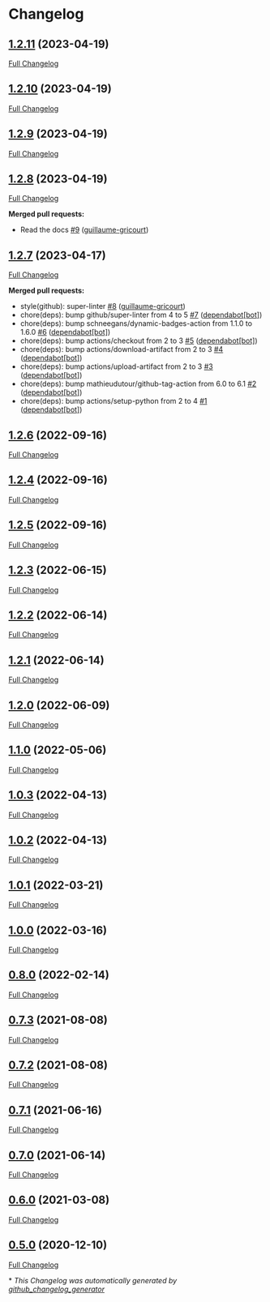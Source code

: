 # Changelog

## [1.2.11](https://github.com/guillaume-gricourt/HmnFusion/tree/1.2.11) (2023-04-19)

[Full Changelog](https://github.com/guillaume-gricourt/HmnFusion/compare/1.2.10...1.2.11)

## [1.2.10](https://github.com/guillaume-gricourt/HmnFusion/tree/1.2.10) (2023-04-19)

[Full Changelog](https://github.com/guillaume-gricourt/HmnFusion/compare/1.2.9...1.2.10)

## [1.2.9](https://github.com/guillaume-gricourt/HmnFusion/tree/1.2.9) (2023-04-19)

[Full Changelog](https://github.com/guillaume-gricourt/HmnFusion/compare/1.2.8...1.2.9)

## [1.2.8](https://github.com/guillaume-gricourt/HmnFusion/tree/1.2.8) (2023-04-19)

[Full Changelog](https://github.com/guillaume-gricourt/HmnFusion/compare/1.2.7...1.2.8)

**Merged pull requests:**

- Read the docs [\#9](https://github.com/guillaume-gricourt/HmnFusion/pull/9) ([guillaume-gricourt](https://github.com/guillaume-gricourt))

## [1.2.7](https://github.com/guillaume-gricourt/HmnFusion/tree/1.2.7) (2023-04-17)

[Full Changelog](https://github.com/guillaume-gricourt/HmnFusion/compare/1.2.6...1.2.7)

**Merged pull requests:**

- style\(github\): super-linter [\#8](https://github.com/guillaume-gricourt/HmnFusion/pull/8) ([guillaume-gricourt](https://github.com/guillaume-gricourt))
- chore\(deps\): bump github/super-linter from 4 to 5 [\#7](https://github.com/guillaume-gricourt/HmnFusion/pull/7) ([dependabot[bot]](https://github.com/apps/dependabot))
- chore\(deps\): bump schneegans/dynamic-badges-action from 1.1.0 to 1.6.0 [\#6](https://github.com/guillaume-gricourt/HmnFusion/pull/6) ([dependabot[bot]](https://github.com/apps/dependabot))
- chore\(deps\): bump actions/checkout from 2 to 3 [\#5](https://github.com/guillaume-gricourt/HmnFusion/pull/5) ([dependabot[bot]](https://github.com/apps/dependabot))
- chore\(deps\): bump actions/download-artifact from 2 to 3 [\#4](https://github.com/guillaume-gricourt/HmnFusion/pull/4) ([dependabot[bot]](https://github.com/apps/dependabot))
- chore\(deps\): bump actions/upload-artifact from 2 to 3 [\#3](https://github.com/guillaume-gricourt/HmnFusion/pull/3) ([dependabot[bot]](https://github.com/apps/dependabot))
- chore\(deps\): bump mathieudutour/github-tag-action from 6.0 to 6.1 [\#2](https://github.com/guillaume-gricourt/HmnFusion/pull/2) ([dependabot[bot]](https://github.com/apps/dependabot))
- chore\(deps\): bump actions/setup-python from 2 to 4 [\#1](https://github.com/guillaume-gricourt/HmnFusion/pull/1) ([dependabot[bot]](https://github.com/apps/dependabot))

## [1.2.6](https://github.com/guillaume-gricourt/HmnFusion/tree/1.2.6) (2022-09-16)

[Full Changelog](https://github.com/guillaume-gricourt/HmnFusion/compare/1.2.4...1.2.6)

## [1.2.4](https://github.com/guillaume-gricourt/HmnFusion/tree/1.2.4) (2022-09-16)

[Full Changelog](https://github.com/guillaume-gricourt/HmnFusion/compare/1.2.5...1.2.4)

## [1.2.5](https://github.com/guillaume-gricourt/HmnFusion/tree/1.2.5) (2022-09-16)

[Full Changelog](https://github.com/guillaume-gricourt/HmnFusion/compare/1.2.3...1.2.5)

## [1.2.3](https://github.com/guillaume-gricourt/HmnFusion/tree/1.2.3) (2022-06-15)

[Full Changelog](https://github.com/guillaume-gricourt/HmnFusion/compare/1.2.2...1.2.3)

## [1.2.2](https://github.com/guillaume-gricourt/HmnFusion/tree/1.2.2) (2022-06-14)

[Full Changelog](https://github.com/guillaume-gricourt/HmnFusion/compare/1.2.1...1.2.2)

## [1.2.1](https://github.com/guillaume-gricourt/HmnFusion/tree/1.2.1) (2022-06-14)

[Full Changelog](https://github.com/guillaume-gricourt/HmnFusion/compare/1.2.0...1.2.1)

## [1.2.0](https://github.com/guillaume-gricourt/HmnFusion/tree/1.2.0) (2022-06-09)

[Full Changelog](https://github.com/guillaume-gricourt/HmnFusion/compare/1.1.0...1.2.0)

## [1.1.0](https://github.com/guillaume-gricourt/HmnFusion/tree/1.1.0) (2022-05-06)

[Full Changelog](https://github.com/guillaume-gricourt/HmnFusion/compare/1.0.3...1.1.0)

## [1.0.3](https://github.com/guillaume-gricourt/HmnFusion/tree/1.0.3) (2022-04-13)

[Full Changelog](https://github.com/guillaume-gricourt/HmnFusion/compare/1.0.2...1.0.3)

## [1.0.2](https://github.com/guillaume-gricourt/HmnFusion/tree/1.0.2) (2022-04-13)

[Full Changelog](https://github.com/guillaume-gricourt/HmnFusion/compare/1.0.1...1.0.2)

## [1.0.1](https://github.com/guillaume-gricourt/HmnFusion/tree/1.0.1) (2022-03-21)

[Full Changelog](https://github.com/guillaume-gricourt/HmnFusion/compare/1.0.0...1.0.1)

## [1.0.0](https://github.com/guillaume-gricourt/HmnFusion/tree/1.0.0) (2022-03-16)

[Full Changelog](https://github.com/guillaume-gricourt/HmnFusion/compare/0.8.0...1.0.0)

## [0.8.0](https://github.com/guillaume-gricourt/HmnFusion/tree/0.8.0) (2022-02-14)

[Full Changelog](https://github.com/guillaume-gricourt/HmnFusion/compare/0.7.3...0.8.0)

## [0.7.3](https://github.com/guillaume-gricourt/HmnFusion/tree/0.7.3) (2021-08-08)

[Full Changelog](https://github.com/guillaume-gricourt/HmnFusion/compare/0.7.2...0.7.3)

## [0.7.2](https://github.com/guillaume-gricourt/HmnFusion/tree/0.7.2) (2021-08-08)

[Full Changelog](https://github.com/guillaume-gricourt/HmnFusion/compare/0.7.1...0.7.2)

## [0.7.1](https://github.com/guillaume-gricourt/HmnFusion/tree/0.7.1) (2021-06-16)

[Full Changelog](https://github.com/guillaume-gricourt/HmnFusion/compare/0.7.0...0.7.1)

## [0.7.0](https://github.com/guillaume-gricourt/HmnFusion/tree/0.7.0) (2021-06-14)

[Full Changelog](https://github.com/guillaume-gricourt/HmnFusion/compare/0.6.0...0.7.0)

## [0.6.0](https://github.com/guillaume-gricourt/HmnFusion/tree/0.6.0) (2021-03-08)

[Full Changelog](https://github.com/guillaume-gricourt/HmnFusion/compare/0.5.0...0.6.0)

## [0.5.0](https://github.com/guillaume-gricourt/HmnFusion/tree/0.5.0) (2020-12-10)

[Full Changelog](https://github.com/guillaume-gricourt/HmnFusion/compare/e7feb56f601319552619d8646083d03177e46a9d...0.5.0)



\* *This Changelog was automatically generated by [github_changelog_generator](https://github.com/github-changelog-generator/github-changelog-generator)*
